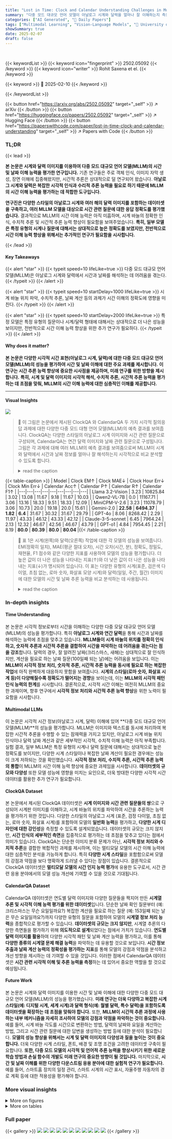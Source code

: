 ```yaml
---
title: "Lost in Time: Clock and Calendar Understanding Challenges in Multimodal LLMs"
summary: "다중 모드 대규모 언어 모델이 아날로그 시계와 달력을 얼마나 잘 이해하는지 측정한 연구 결과, 시간 이해는 여전히 큰 과제임을 밝혀냈습니다."
categories: ["AI Generated", "🤗 Daily Papers"]
tags: ["Multimodal Learning", "Vision-Language Models", "🏢 University of Edinburgh",]
showSummary: true
date: 2025-02-07
draft: false
---
```


<br>

{{< keywordList >}}
{{< keyword icon="fingerprint" >}} 2502.05092 {{< /keyword >}}
{{< keyword icon="writer" >}} Rohit Saxena et el. {{< /keyword >}}
 
{{< keyword >}} 🤗 2025-02-10 {{< /keyword >}}
 
{{< /keywordList >}}

{{< button href="https://arxiv.org/abs/2502.05092" target="_self" >}}
↗ arXiv
{{< /button >}}
{{< button href="https://huggingface.co/papers/2502.05092" target="_self" >}}
↗ Hugging Face
{{< /button >}}
{{< button href="https://paperswithcode.com/paper/lost-in-time-clock-and-calendar-understanding" target="_self" >}}
↗ Papers with Code
{{< /button >}}




### TL;DR


{{< lead >}}

**본 논문은 시계와 달력 이미지를 이용하여 다중 모드 대규모 언어 모델(MLLM)의 시간 및 날짜 이해 능력을 평가한 연구입니다.**  기존 연구들은 주로 객체 인식, 이미지 자막 생성, 장면 이해에 집중해왔지만, 시간적 추론은 상대적으로 덜 연구되어 왔습니다.  **아날로그 시계와 달력은 복잡한 시각적 인식과 수리적 추론 능력을 필요로 하기 때문에 MLLM의 시간 이해 능력을 평가하는 데 적합한 도구입니다.**

**연구진은 다양한 스타일의 아날로그 시계와 여러 해의 달력 이미지를 포함하는 데이터셋을 구축하고, 여러 MLLM 모델을 대상으로 시간 관련 질문에 대한 응답 정확도를 평가했습니다.**  결과적으로 MLLM의 시간 이해 능력은 아직 미흡하며, 시계 바늘의 정확한 인식, 수치적 추론 및 시간적 추론 능력 향상이 필요함을 보여주었습니다.  **특히, 일부 모델은 특정 유형의 시계나 질문에 대해서는 상대적으로 높은 정확도를 보였지만, 전반적으로 시간 이해 능력 향상을 위해서는 추가적인 연구가 필요함을 시사합니다.**

{{< /lead >}}


#### Key Takeaways

{{< alert "star" >}}
{{< typeit speed=10 lifeLike=true >}} 다중 모드 대규모 언어 모델(MLLM)은 아날로그 시계와 달력에서 시간과 날짜를 해석하는 데 어려움을 겪는다. {{< /typeit >}}
{{< /alert >}}

{{< alert "star" >}}
{{< typeit speed=10 startDelay=1000 lifeLike=true >}} 시계 바늘 위치 파악, 수치적 추론, 날짜 계산 등의 과제가 시간 이해의 정확도에 영향을 미친다. {{< /typeit >}}
{{< /alert >}}

{{< alert "star" >}}
{{< typeit speed=10 startDelay=2000 lifeLike=true >}} 특정 모델은 특정 유형의 질문이나 시계/달력 형태에 대해서는 상대적으로 더 나은 성능을 보이지만, 전반적으로 시간 이해 능력 향상을 위한 추가 연구가 필요하다. {{< /typeit >}}
{{< /alert >}}

#### Why does it matter?
**본 논문은 다양한 시각적 시간 표현(아날로그 시계, 달력)에 대한 다중 모드 대규모 언어 모델(MLLM)의 성능을 평가하여 시간 및 날짜 이해에 대한 주요 과제를 제시합니다.**  **이 연구는 시간 추론 능력 향상에 중요한 시사점을 제공하며, 미래 연구를 위한 방향을 제시합니다.**  **특히, 시계 및 달력 이미지의 시각적 해석, 수치적 추론, 시간적 추론 능력을 평가하는 데 초점을 맞춰, MLLM의 시간 이해 능력에 대한 심층적인 이해를 제공합니다.**

------
#### Visual Insights



![](https://arxiv.org/html/2502.05092/x1.png)

> 🔼 이 그림은 논문에서 제시된 ClockQA 와 CalendarQA 두 가지 시각적 질의응답 과제에 대한 다양한 다중 모드 대형 언어 모델(MLLM)의 예측 결과를 보여줍니다. ClockQA는 다양한 스타일의 아날로그 시계 이미지와 시간 관련 질문으로 구성되며, CalendarQA는 연간 달력 이미지와 날짜 관련 질문으로 구성됩니다. 그림은 각 과제에 대해 여러 MLLM의 예측 결과를 보여줌으로써 MLLM이 시계와 달력에서 시간과 날짜 정보를 얼마나 잘 해석하는지 시각적으로 비교 분석할 수 있도록 합니다.
> <details>
> <summary>read the caption</summary>
> Figure 1: Predictions on ClockQA and CalendarQA.
> </details>





{{< table-caption >}}
| Model | Clock EM↑ | Clock MAE↓ | Clock Hour Err↓ | Clock Min Err↓ | Calendar Acc↑ | Calendar P↑ | Calendar R↑ | Calendar F1↑ |
|---|---|---|---|---|---|---|---|---|
| Llama 3.2-Vision | 3.23 | 10825.84 | 3.02 | 13.08 | 11.67 | 9.18 | 11.67 | 10.03 |
| Qwen2-VL-7B | 0.0 | 11167.71 | 3.06 | 13.16 | 18.33 | 9.51 | 18.33 | 12.09 |
| MiniCPM-V-2.6 | 3.23 | 11078.79 | 3.06 | 10.73 | 20.0 | 19.18 | 20.0 | 15.61 |
| Gemini-2.0 | **22.58** | **6494.37** | **1.82** | **6.4** | 31.67 | 30.32 | 31.67 | 29.79 |
| GPT-4o | 8.06 | 8268.42 | 2.29 | 11.97 | 43.33 | 46.12 | 43.33 | 42.12 |
| Claude-3-5-sonnet | 6.45 | 7964.24 | 2.13 | 12.32 | 46.67 | 42.56 | 46.67 | 43.79 |
| GPT-o1 | 4.84 | 7954.45 | 2.21 | 8.19 | **80.0** | **80.39** | **80.0** | **80.04** |{{< /table-caption >}}

> 🔼 표 1은 시계(왼쪽)와 달력(오른쪽) 작업에 대한 각 모델의 성능을 보여줍니다. EM(정확히 일치), MAE(평균 절대 오차), 시간 오차(시간, 분), 정확도, 정밀도, 재현율, F1 점수와 같은 다양한 지표를 사용하여 모델의 성능을 평가합니다.  더 높은 값이 더 나은 성능을 나타내는 지표(↑)와 더 낮은 값이 더 나은 성능을 나타내는 지표(↓)가 명시되어 있습니다. 이 표는 다양한 유형의 시계(표준, 검은색 다이얼, 초침 없는, 로마 숫자, 화살표 모양 시계)와 달력(일일, 주간, 월간) 이미지에 대한 모델의 시간 및 날짜 추론 능력을 비교 분석하는 데 사용됩니다.
> <details>
> <summary>read the caption</summary>
> Table 1: Performance of each model on Clock (left) and Calendar (right) tasks. Higher values are better (↑↑\uparrow↑); lower values are better (↓↓\downarrow↓).
> </details>





### In-depth insights


#### Time Understanding
본 논문은 시각적 정보로부터 시간을 이해하는 다양한 다중 모달 대규모 언어 모델(MLLM)의 성능을 평가합니다. 특히 **아날로그 시계와 연간 달력**을 통해 시간과 날짜를 해석하는 능력에 초점을 맞추고 있습니다.  **MLLM들이 시계 바늘의 위치를 정확히 인식하고, 숫자적 추론과 시간적 추론을 결합하여 시간을 파악하는 데 어려움을 겪는다는 점을 강조**합니다.  달력의 경우, 잘 알려진 날짜(크리스마스, 새해)는 상대적으로 잘 인식하지만, 계산을 필요로 하는 날짜 질문(100일째 되는 날)에는 어려움을 보입니다. 이는 **MLLM이 시각적 정보 처리, 숫자적 추론, 시간적 추론 능력을 동시에 필요로 하는 복잡한 작업**에 아직 완벽하게 대응하지 못함을 보여줍니다.  **시계의 스타일(로마 숫자, 화살표 시계 등)이 다양해질수록 정확도가 떨어지는 경향**을 보이는데, 이는 **MLLM의 시각적 패턴 인식 능력의 한계**를 시사합니다.  결론적으로, 시각적 시간 이해는 여전히 MLLM의 중요한 과제이며, 향후 연구에서 **시각적 정보 처리와 시간적 추론 능력 향상**을 위한 노력이 필요함을 시사합니다.

#### Multimodal LLMs
이 논문은 시각적 시간 정보(아날로그 시계, 달력) 이해에 있어 **다중 모드 대규모 언어 모델(MLLM)**의 성능을 평가합니다.  MLLM은 이미지와 텍스트를 동시에 처리하여 복잡한 시간적 추론을 수행할 수 있는 잠재력을 가지고 있지만, 아날로그 시계 바늘 위치 인식이나 달력 날짜 계산과 같은 세부적인 시각적, 수치적 이해 능력은 아직 부족합니다.  실험 결과, 일부 MLLM은 특정 유형의 시계나 달력 질문에 대해서는 상대적으로 높은 정확도를 보이지만, 다양한 시계 스타일이나 복잡한 날짜 계산이 필요한 경우에는 성능이 크게 저하되는 것을 확인했습니다.  **시각적 정보 처리, 수치적 추론, 시간적 추론 능력의 통합**이 MLLM의 시간 이해 능력 향상에 중요한 과제임을 시사합니다.  **데이터셋의 규모와 다양성** 또한 모델 성능에 영향을 미치는 요인으로, 더욱 방대한 다양한 시각적 시간 데이터를 활용한 추가 연구가 필요합니다.

#### ClockQA Dataset
본 논문에서 제시된 ClockQA 데이터셋은 **시계 이미지와 시간 관련 질문들의 쌍**으로 구성되어 시계판 이미지를 이해하고, 시계 바늘의 위치를 파악하여 시간을 추론하는 능력을 평가하기 위한 것입니다.  다양한 스타일의 아날로그 시계 (표준, 검정 다이얼, 초침 없는, 로마 숫자, 화살표 시계)를 포함하여 모델의 **일반화 능력**을 평가하고, **다양한 시계 디자인에 대한 강인성**을 측정할 수 있도록 설계되었습니다. 데이터셋의 규모는 크지 않지만, **시간 인식의 세부적인 측면**을 집중적으로 평가하는 데 초점을 맞추고 있다는 점에서 의미가 있습니다.  ClockQA는 단순한 이미지 분류 문제가 아닌, **시각적 정보 처리와 수치적 추론**을 결합한 복합적인 과제를 제시하며, 이는 멀티모달 모델의 시간 이해 능력에 대한 심층적인 분석을 가능하게 합니다. 특히 **다양한 시계 스타일**을 포함함으로써 모델의 강점과 약점을 보다 명확하게 드러낼 수 있다는 장점이 있습니다.  결론적으로 ClockQA 데이터셋은 **멀티모달 모델의 시간 인지 능력 평가**에 유용한 도구로서, 시간 관련 응용 분야에서의 모델 성능 개선에 기여할 수 있을 것으로 기대됩니다.

#### CalendarQA Dataset
CalendarQA 데이터셋은 연도별 달력 이미지와 다양한 질문들을 짝지어 만든 **시계열 추론 및 시각적 이해 능력 평가를 위한 데이터셋**입니다. 단순한 날짜 확인 질문부터 (예: 크리스마스는 무슨 요일일까요?) 복잡한 계산을 필요로 하는 질문 (예: 153일째 되는 날은 무슨 요일일까요?)까지 다양한 유형의 질문을 포함하여 모델의 **시계열 정보 처리 능력**을 종합적으로 평가할 수 있습니다.  **데이터셋의 규모는 크지 않지만**, 시계열 추론의 다양한 측면들을 평가하기 위해 **의도적으로 설계**되었다는 점에서 가치가 있습니다.  **연도별 달력 이미지를 활용**하여 다양한 시각적 패턴 및 날짜 계산 능력을 평가하고, 이를 통해 **다양한 종류의 시계열 문제 해결 능력**을 파악하는 데 유용할 것으로 보입니다.  **시간 정보 추출과 날짜 계산 능력의 정확성을 평가하는 지표**를 통해 모델의 강점과 약점을 분석하고 개선 방향을 제시하는 데 기여할 수 있을 것입니다.  이러한 점에서 CalendarQA 데이터셋은 **시간 관련 시각적 이해 및 추론 능력을 측정**하는 데 있어서 중요한 역할을 할 것으로 예상됩니다.

#### Future Work
본 논문은 시계와 달력 이미지를 이용한 시간 및 날짜 이해에 대한 다양한 다중 모드 대규모 언어 모델(MLLM)의 성능을 평가했습니다. **미래 연구는 더욱 다양하고 복잡한 시계 스타일(예: 디지털 시계, 세계 시계)과 달력 형식(예: 월별 달력, 특수 달력)을 포함하도록 데이터셋을 확장하는 데 초점을 맞춰야 합니다.**  또한, **MLLM이 시간적 추론 과정에 사용하는 내부 메커니즘을 자세히 조사하여 모델의 강점과 약점을 파악하는 것이 중요합니다.** 예를 들어, 시계 바늘 각도를 시간으로 변환하는 방법, 달력의 날짜와 요일을 계산하는 방법, 그리고 시간 관련 질문에 대한 답변을 생성하는 방법 등에 대한 분석이 필요합니다.  **모델의 성능 향상을 위해서는 시계 및 달력 이미지의 다양성과 질을 높이는 것이 중요합니다.**  더욱 다양한 시계 스타일, 폰트, 배경 및 조명 조건을 고려한 데이터셋 구축이 필요합니다.  **또한,  다중 모드 모델의 시각적 및 언어적 추론 능력을 향상시키기 위한 새로운 학습 방법과 손실 함수의 개발도 미래 연구의 중요한 방향이 될 것입니다.**  마지막으로, **시간 및 날짜 이해를 위한 다양한 다운스트림 응용 분야에 대한 실험적 연구가 필요합니다.** 예를 들어, 스마트홈 장치의 일정 관리, 스마트 시계의 시간 표시, 자율주행 자동차의 경로 계획 등에 대한 적용성을 평가해야 합니다.


### More visual insights

<details>
<summary>More on figures
</summary>


![](https://arxiv.org/html/2502.05092/x3.png)

> 🔼 그림 2는 시간 및 날짜 추론(DateTimeReasoning) 데이터셋과 그 하위 데이터셋인 ClockQA와 CalendarQA에 대한 개요를 보여줍니다. ClockQA는 다양한 스타일(표준, 검은색 다이얼, 초침 없는, 로마 숫자, 화살표 형태의 시침 및 분침)의 아날로그 시계 이미지와 시간 관련 질문으로 구성됩니다. CalendarQA는 연간 캘린더 이미지와 일반적인 날짜(예: 크리스마스, 새해)부터 계산을 통해 얻어지는 날짜(예: 100일째 되는 날)까지 다양한 질문으로 구성됩니다. 이 그림은 두 하위 데이터셋의 시각적 예시와 함께, 각 데이터셋의 구성과 질문 유형을 명확하게 설명합니다.
> <details>
> <summary>read the caption</summary>
> Figure 2: Overview of DateTimeReasoning and its two main subsets: ClockQA and CalendarQA
> </details>



![](https://arxiv.org/html/2502.05092/x4.png)

> 🔼 이 그림은 모델이 예측한 시간(초)과 실제 시간(x축)을 비교하여 보여줍니다. 검은 점선(y=x)은 완벽한 모델을 나타내며, 각 모델의 예측값이 이 선에서 얼마나 벗어나는지를 보여줍니다. 즉, 점선에서 멀리 떨어져 있을수록 오차가 크다는 것을 의미합니다. 이는 시계의 시간을 판독하는 모델의 정확도를 시각적으로 보여주는 산점도입니다.
> <details>
> <summary>read the caption</summary>
> (a) Points represent predicted times (s) by models v.s. ground truth (x-axis). The dashed black line (y = x) represents a perfect model. Models show varying errors from this line.
> </details>



![](https://arxiv.org/html/2502.05092/x5.png)

> 🔼 그림 (b)는 다양한 모델들이 연도별로 얼마나 정확하게 시간을 예측했는지를 보여줍니다. 막대 그래프의 높이는 각 모델의 정확도를 나타내며, 막대가 비어있는 경우 해당 연도에 대한 예측 정확도가 0%임을 의미합니다. 이는 특정 연도의 데이터가 부족하거나 모델이 해당 연도의 시간 정보를 전혀 파악하지 못했음을 시사합니다.  즉, 모델의 시간 이해 능력이 연도별로 일관적이지 않고, 특정 연도에 대해서는 매우 낮은 정확도를 보일 수 있음을 보여줍니다.
> <details>
> <summary>read the caption</summary>
> (b) Year-wise accuracy of the models. Blank bar indicates accuracy as 0%percent00\%0 % for that year.
> </details>



![](https://arxiv.org/html/2502.05092/x6.png)

> 🔼 그림 3은 논문에서 제시된 ClockQA와 CalendarQA 작업에 대한 오차 분석을 보여줍니다. (a)는 모델의 예측 시간(초)을 실제 시간과 비교하여 산점도로 나타낸 것입니다. 완벽한 모델은 점선(y=x) 위에 있을 것입니다. 산점도는 모델별로 예측 정확도의 차이를 보여줍니다. (b)는 연도별 모델의 정확도를 막대 그래프로 나타낸 것입니다. 각 막대는 해당 연도의 모델 정확도를 나타내며, 빈 막대는 0%의 정확도를 나타냅니다. 이 그림을 통해 시간 관련 시각적 데이터에 대한 시각적 인식, 수치적 추론, 시간적 추론 능력을 평가할 수 있습니다.
> <details>
> <summary>read the caption</summary>
> Figure 3: Error analysis for ClockQA and CalendarQA.
> </details>



</details>




<details>
<summary>More on tables
</summary>


{{< table-caption >}}
| Time | Number of Models | Models with wrong prediction |
|---|---|---|
| 1:00 | 6 | All except Gemini |
| 2:00 | 7 | All |
| 3:00 | 4 | Llama3, Qwen2, MiniCPM, GPT-o1 |
| 4:00 | 7 | All |
| 5:00 | 7 | All |
| 6:00 | 3 | Qwen2, MiniCPM, GPT-o1 |
| 7:00 | 6 | All except Gemini |
| 8:00 | 5 | Llama3, Qwen2, MiniCPM, GPT-4o, GPT-o1 |
| 9:00 | 4 | Llama3, Qwen2, MiniCPM, Claude, GPT-o1 |
| 10:00 | 4 | Llama3, Qwen2, Claude, GPT-4o |
| 11:00 | 6 | All except Gemini |
| 12:00 | 1 | Qwen2 |{{< /table-caption >}}
> 🔼 표 2는 12시간 형식으로 각 시간대별로 잘못된 예측을 한 모델의 수를 보여줍니다.  각 시간대(1시부터 12시까지)마다 몇 개의 모델이 시간을 잘못 예측했는지 보여주는 상세한 분석 결과입니다. 이 표는 모델들이 특정 시간대에 대해서는 더 어려움을 겪고 있음을 시사합니다.  예를 들어, 특정 시간대에서는 모든 모델이 잘못된 예측을 내놓았습니다.
> <details>
> <summary>read the caption</summary>
> Table 2: Number of models with incorrect predictions at each hour (12-hour format).
> </details>

{{< table-caption >}}
| Image | Clock Type | Ground Truth | Model Predictions |
|---|---|---|---| 
| [https://arxiv.org/html/2502.05092/figures/dataset/clock/10_40_15.png](https://arxiv.org/html/2502.05092/figures/dataset/clock/10_40_15.png) | Basic Dial | **10:40:15** | GPT-4o: <font color="red">8:22:15</font><br>Claude: <font color="red">3:40:00</font><br>GPT-o1: <font color="red">8:15:15</font><br>Gemini: <font color="red">10:39:15</font><br>MiniCPM: <font color="red">7:00:00</font><br>Qwen2: <font color="red">10:10:10</font><br>Llama3: <font color="red">10:03:30</font> |
| [https://arxiv.org/html/2502.05092/figures/dataset/clock/7_00_00.png](https://arxiv.org/html/2502.05092/figures/dataset/clock/7_00_00.png) | Easy (Exact Hour) | **7:00:00** | GPT-4o: <font color="red">10:10:00</font><br>Claude: <font color="red">11:58:30</font><br>GPT-o1: <font color="red">12:35:00</font><br>Gemini: <font color="green">7:00:00</font><br>MiniCPM: <font color="red">12:00:00</font><br>Qwen2: <font color="red">10:10:10</font><br>Llama3: <font color="red">12:00:00</font> |
| [https://arxiv.org/html/2502.05092/figures/dataset/clock/12_53_00.png](https://arxiv.org/html/2502.05092/figures/dataset/clock/12_53_00.png) | No Second hand | **12:53:00** | GPT-4o: <font color="red">10:10</font><br>Claude: <font color="red">10:10</font><br>GPT-o1: <font color="red">10:10</font><br>Gemini: <font color="red">10:59</font><br>MiniCPM: <font color="red">10:09</font><br>Qwen2: <font color="red">10:10</font><br>Llama3: <font color="red">12:00</font> |
| [https://arxiv.org/html/2502.05092/figures/dataset/clock/6_49_58.png](https://arxiv.org/html/2502.05092/figures/dataset/clock/6_49_58.png) | Arrow hand | **6:49:58** | GPT-4o: <font color="red">10:08:46</font><br>Claude: <font color="red">10:35:00</font><br>GPT-o1: <font color="red">9:50:00</font><br>Gemini: <font color="red">10:30:00</font><br>MiniCPM: <font color="red">10:00</font><br>Qwen2: <font color="red">11:11:11</font><br>Llama3: <font color="red">10:10:00</font> |
| [https://arxiv.org/html/2502.05092/figures/dataset/clock/2_24_38.png](https://arxiv.org/html/2502.05092/figures/dataset/clock/2_24_38.png) | Black Dial | **2:24:38** | GPT-4o: <font color="red">11:31:45</font><br>Claude: <font color="red">10:10:30</font><br>GPT-o1: <font color="red">9:25:40</font><br>Gemini: <font color="red">10:25:39</font><br>MiniCPM: <font color="red">10:09</font><br>Qwen2: <font color="red">10:10:10</font><br>Llama3: <font color="red">11:30:00</font> |
| [https://arxiv.org/html/2502.05092/figures/dataset/clock/8_15_44.png](https://arxiv.org/html/2502.05092/figures/dataset/clock/8_15_44.png) | Roman Numbers | **8:15:44** | GPT-4o: <font color="red">3:15:45</font><br>Claude: <font color="red">8:40:30</font><br>GPT-o1: <font color="red">10:15:45</font><br>Gemini: <font color="red">2:42:25</font><br>MiniCPM: <font color="red">10:09:09</font><br>Qwen2: <font color="red">10:10:10</font><br>Llama3: <font color="red">12:00:00</font> |{{< /table-caption >}}
> 🔼 표 3은 논문에서 다루는 다양한 유형의 시계 이미지에 대한 각 모델의 예측 결과를 보여줍니다. 시계의 종류(기본, 간단한 시각, 초침 없는 시계, 화살표 시계, 검은색 다이얼 시계, 로마 숫자 시계)별로 시계 이미지와 실제 시간, 그리고 각 모델(GPT-40, Claude, GPT-01, Gemini, MiniCPM, Qwen2, Llama3)의 시간 예측값을 제시하여 모델의 성능을 비교 분석합니다. 이를 통해 다양한 시계 디자인과 모델의 시간 인식 능력 간의 상관관계를 파악할 수 있습니다.
> <details>
> <summary>read the caption</summary>
> Table 3: Clock image samples of different categories with model predictions.
> </details>

{{< table-caption >}}
| Model | Time |
|---|---| 
| GPT-4o | 8:22:15 |
| Claude | 3:40:00 |
| GPT-o1 | 8:15:15 |
| Gemini | 10:39:15 |
| MiniCPM | 7:00:00 |
| Qwen2 | 10:10:10 |
| Llama3 | 10:03:30 |{{< /table-caption >}}
> 🔼 표 4는 2025년 달력 이미지와 각 모델의 예측 결과를 보여줍니다.  이미지는 2025년 전체 달력을 포함하며, 질문은 새해 첫날의 요일, 연중 100일째 되는 날의 요일과 같이 시간과 관련된 질문들을 포함합니다.  각 모델의 예측 결과는 지상 진실(Ground Truth)과 비교하여 정확도를 평가할 수 있습니다. 이 표는 모델들이 시각적 정보와 시간적 추론 능력을 얼마나 잘 활용하는지 보여주는 중요한 지표가 됩니다.
> <details>
> <summary>read the caption</summary>
> Table 4: Sample calendar image of the year 2025 with model predictions.
> </details>

{{< table-caption >}}
| Model | Time |
|---|---| 
| GPT-4o | 10:10:00 |
| Claude | 11:58:30 |
| GPT-o1 | 12:35:00 |
| Gemini | 7:00:00 |
| MiniCPM | 12:00:00 |
| Qwen2 | 10:10:10 |
| Llama3 | 12:00:00 |{{< /table-caption >}}
> 🔼 표 5는 2019년 달력 이미지와 각 모델의 예측 결과를 보여줍니다.  표에는 2019년 한 해의 달력 이미지가 포함되어 있으며,  '11월 21일이 무슨 요일인가?', '크리스마스가 무슨 요일인가?' 와 같은 질문에 대한 다양한 모델의 예측 결과를 보여줍니다. 이를 통해 각 모델의 시간 및 날짜 추론 능력, 특히 달력의 시각적 정보 해석 및 날짜 계산 능력을 비교 분석할 수 있습니다.  각 모델의 응답 정확도와 오류 유형을 확인하여, 시각적-언어적 모델의 시간 및 날짜 이해 능력의 강점과 약점을 파악하는 데 도움이 됩니다.
> <details>
> <summary>read the caption</summary>
> Table 5: Sample calendar image of the year 2019 with model predictions.
> </details>

</details>




### Full paper

{{< gallery >}}
<img src="paper_images/1.png" class="grid-w50 md:grid-w33 xl:grid-w25" />
<img src="paper_images/2.png" class="grid-w50 md:grid-w33 xl:grid-w25" />
<img src="paper_images/3.png" class="grid-w50 md:grid-w33 xl:grid-w25" />
<img src="paper_images/4.png" class="grid-w50 md:grid-w33 xl:grid-w25" />
<img src="paper_images/5.png" class="grid-w50 md:grid-w33 xl:grid-w25" />
<img src="paper_images/6.png" class="grid-w50 md:grid-w33 xl:grid-w25" />
<img src="paper_images/7.png" class="grid-w50 md:grid-w33 xl:grid-w25" />
<img src="paper_images/8.png" class="grid-w50 md:grid-w33 xl:grid-w25" />
<img src="paper_images/9.png" class="grid-w50 md:grid-w33 xl:grid-w25" />
<img src="paper_images/10.png" class="grid-w50 md:grid-w33 xl:grid-w25" />
<img src="paper_images/11.png" class="grid-w50 md:grid-w33 xl:grid-w25" />
{{< /gallery >}}